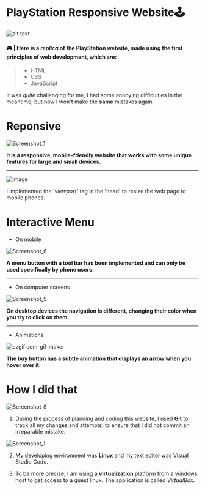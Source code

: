 # **PlayStation Responsive Website**🕹️

![alt text](https://user-images.githubusercontent.com/97318219/149517826-8bee79a3-6d76-46b0-ac80-e44d3615d84c.png)

 #### 🎮 | Here is a *replica* of the PlayStation website, made using the first principles of web development, which are:
 
> - HTML
> - CSS
> - JavaScript

It was *quite* challenging for me, I had some annoying difficulties in the meantime, but now I won't make the **same** mistakes again.

# Reponsive

![Screenshot_1](https://user-images.githubusercontent.com/97318219/149517861-e5fc62fb-d085-4b01-9279-06cc93dfe14e.png)

**It is a responsive, mobile-friendly website that works with some unique features for large and small devices.**

______________________________

![image](https://user-images.githubusercontent.com/97318219/149642190-63e0b4dc-6155-4d5e-9523-49704f664a79.png)

I implemented the *'viewport'* tag in the 'head' to resize the web page to mobile phones.

# Interactive Menu

- On mobile

![Screenshot_6](https://user-images.githubusercontent.com/97318219/149517954-b9765e0b-ad48-4a8a-b493-497cd2eb0944.png)

**A menu button with a tool bar has been implemented and can only be used specifically by phone users.**

______________________________

- On computer screens

![Screenshot_5](https://user-images.githubusercontent.com/97318219/149517969-56e261de-3fd2-43e7-adb7-8151f5a4695e.png)

**On desktop devices the navigation is different, changing their color when you try to click on them.**

______________________________

- Animations

![ezgif com-gif-maker](https://user-images.githubusercontent.com/97318219/149520744-2226077e-4a44-46a2-8e7b-bdc6d9e7763d.gif)

**The buy button has a subtle animation that displays an arrow when you hover over it.**

# How I did that

![Screenshot_8](https://user-images.githubusercontent.com/97318219/149520906-05fba53c-3d78-491f-8d4f-663e88bf0468.png)

1. During the process of planning and coding this website, I used **Git** to track all my changes and attempts, to ensure that I did not commit an irreparable mistake.
 
![Screenshot_1](https://user-images.githubusercontent.com/97318219/149643026-ed87cb4c-c88e-4e15-a234-82c717a93bd8.png)

2. My developing environment was **Linux** and my text editor was Visual Studio Code. 

3. To be more precise, I am using a **virtualization** platform from a windows host to get access to a guest linux. The application is called *VirtualBox*.
